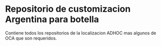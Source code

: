 # Repositorio de customizacion Argentina para botella

Contiene todos los repositorios de la localizacion ADHOC mas algunos de OCA que son requeridos.
